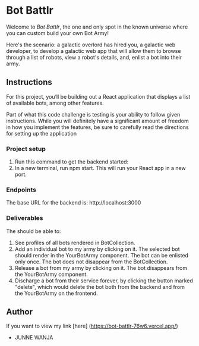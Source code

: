 # Bot Battlr

Welcome to *Bot Battlr*, the one and only spot in the known universe where you
can custom build your own Bot Army!

Here's the scenario: a galactic overlord has hired you, a galactic web developer, to develop a galactic web app that will allow them to browse through a list of robots, view a robot's details, and, enlist a bot into their army.

## Instructions

For this project, you’ll be building out a React application that displays a list of available bots, among other features.

Part of what this code challenge is testing is your ability to follow given instructions. While you will definitely have a significant amount of freedom in how you implement the features, be sure to carefully read the directions for setting up the application

### Project setup


1. Run this command to get the backend started: 
2. In a new terminal, run npm start. This will run your React app in a new port.

### Endpoints

The base URL for the backend is: http://localhost:3000

### Deliverables
The should be able to:


1. See profiles of all bots rendered in BotCollection.
2. Add an individual bot to my army by clicking on it. The selected bot should render in the YourBotArmy component. The bot can be enlisted only once. The bot does not disappear from the BotCollection.
3. Release a bot from my army by clicking on it. The bot disappears from the YourBotArmy component.
4. Discharge a bot from their service forever, by clicking the button marked "delete", which would delete the bot both from the backend and from the YourBotArmy on the frontend.


 ## Author 

   If you want to view my link [here] (https://bot-battlr-76w6.vercel.app/)

   - JUNNE WANJA

 
  
 
